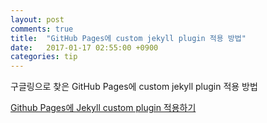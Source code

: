 ```yaml
---
layout: post
comments: true
title:  "GitHub Pages에 custom jekyll plugin 적용 방법"
date:   2017-01-17 02:55:00 +0900
categories: tip
---
```

구글링으로 찾은 GitHub Pages에 custom jekyll plugin 적용 방법

[Github Pages에 Jekyll custom plugin 적용하기][github-pages-custom-jekyll-plugin]

[github-pages-custom-jekyll-plugin]: http://gumpcha.github.io/blog/github-pages-with-jekyll-custom-plugin
